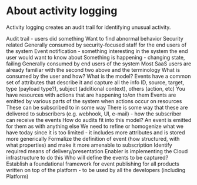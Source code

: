 # About activity logging

Activity logging creates an audit trail for identifying unusual activity. 


Audit trail - users did something
Want to find abnormal behavior
Security related
Generally consumed by security-focused staff for the end users of the system
Event notification - something interesting in the system the end user would want to know about
Something is happening - changing state, failing
Generally consumed by end users of the system
Most SaaS users are already familiar with the second two above and the terminology
What is consumed by the user and how? What is the model?
Events have a common set of attributes that describe it and capture all the info
ID, source, target, type (payload type?), subject (additional context), others (action, etc)
You have resources with actions that are happening to/on them
Events are emitted by various parts of the system when actions occur on resources
These can be subscribed to in some way
There is some way that these are delivered to subscribers (e.g. webhook, UI, e-mail) - how the subscriber can receive the events
How do audits fit into this model? An event is emitted for them as with anything else
We need to refine or homogenize what we have today since it is too limited - it includes more attributes and is stored more generically
Formalize the definition of event (how structured, with what properties) and make it more amenable to subscription 
Identify required means of delivery/presentation
Enabler is implementing the Cloud infrastructure to do this
Who will define the events to be captured?
Establish a foundational framework for event publishing for all products written on top of the platform - to be used by all the developers (including Platform)